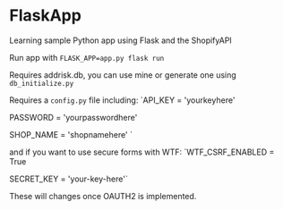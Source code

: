 # FlaskApp
Learning sample Python app using Flask and the ShopifyAPI

Run app with `FLASK_APP=app.py flask run`

Requires addrisk.db, you can use mine or generate one using `db_initialize.py`

Requires a `config.py` file including:
`API_KEY = 'yourkeyhere'

PASSWORD = 'yourpasswordhere'

SHOP_NAME = 'shopnamehere'
`

 and if you want to use secure forms with WTF:
`WTF_CSRF_ENABLED = True

SECRET_KEY = 'your-key-here'`


These will changes once OAUTH2 is implemented.
